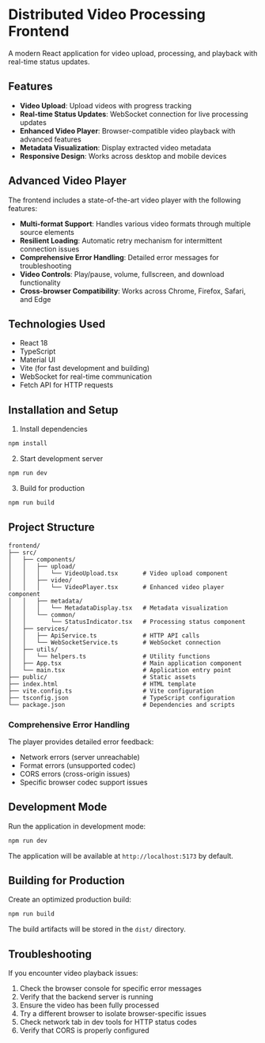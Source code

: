 # Distributed Video Processing Frontend

A modern React application for video upload, processing, and playback with real-time status updates.

## Features

- **Video Upload**: Upload videos with progress tracking
- **Real-time Status Updates**: WebSocket connection for live processing updates
- **Enhanced Video Player**: Browser-compatible video playback with advanced features
- **Metadata Visualization**: Display extracted video metadata
- **Responsive Design**: Works across desktop and mobile devices

## Advanced Video Player

The frontend includes a state-of-the-art video player with the following features:

- **Multi-format Support**: Handles various video formats through multiple source elements
- **Resilient Loading**: Automatic retry mechanism for intermittent connection issues
- **Comprehensive Error Handling**: Detailed error messages for troubleshooting
- **Video Controls**: Play/pause, volume, fullscreen, and download functionality
- **Cross-browser Compatibility**: Works across Chrome, Firefox, Safari, and Edge

## Technologies Used

- React 18
- TypeScript
- Material UI
- Vite (for fast development and building)
- WebSocket for real-time communication
- Fetch API for HTTP requests

## Installation and Setup

1. Install dependencies
```bash
npm install
```

2. Start development server
```bash
npm run dev
```

3. Build for production
```bash
npm run build
```

## Project Structure

```
frontend/
├── src/
│   ├── components/
│   │   ├── upload/
│   │   │   └── VideoUpload.tsx       # Video upload component
│   │   ├── video/
│   │   │   └── VideoPlayer.tsx       # Enhanced video player component
│   │   ├── metadata/
│   │   │   └── MetadataDisplay.tsx   # Metadata visualization
│   │   └── common/
│   │       └── StatusIndicator.tsx   # Processing status component
│   ├── services/
│   │   ├── ApiService.ts             # HTTP API calls
│   │   └── WebSocketService.ts       # WebSocket connection 
│   ├── utils/
│   │   └── helpers.ts                # Utility functions
│   ├── App.tsx                       # Main application component
│   └── main.tsx                      # Application entry point
├── public/                           # Static assets
├── index.html                        # HTML template
├── vite.config.ts                    # Vite configuration
├── tsconfig.json                     # TypeScript configuration
└── package.json                      # Dependencies and scripts
```


### Comprehensive Error Handling

The player provides detailed error feedback:
- Network errors (server unreachable)
- Format errors (unsupported codec)
- CORS errors (cross-origin issues)
- Specific browser codec support issues



## Development Mode

Run the application in development mode:

```bash
npm run dev
```

The application will be available at `http://localhost:5173` by default.

## Building for Production

Create an optimized production build:

```bash
npm run build
```

The build artifacts will be stored in the `dist/` directory.

## Troubleshooting

If you encounter video playback issues:

1. Check the browser console for specific error messages
2. Verify that the backend server is running
3. Ensure the video has been fully processed
4. Try a different browser to isolate browser-specific issues
5. Check network tab in dev tools for HTTP status codes
6. Verify that CORS is properly configured


